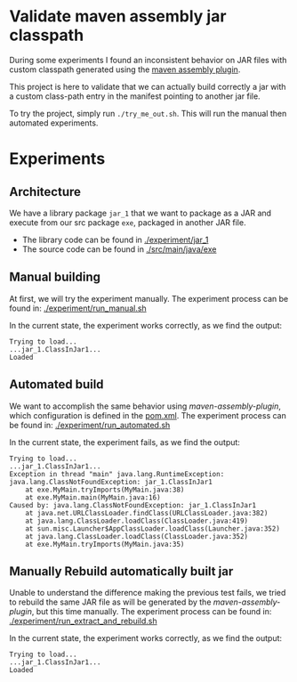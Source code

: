 # Validate maven assembly jar classpath

During some experiments I found an inconsistent behavior on JAR files with custom classpath
generated using the [maven assembly plugin](https://maven.apache.org/plugins/maven-assembly-plugin/).

This project is here to validate that we can actually build correctly a jar with a custom class-path
entry in the manifest pointing to another jar file.

To try the project, simply run `./try_me_out.sh`. This will run the manual then automated experiments.


# Experiments

## Architecture

We have a library package `jar_1` that we want to package as a JAR and
execute from our src package `exe`, packaged in another JAR file.

- The library code can be found in [./experiment/jar_1](./experiment/jar_1)
- The source code can be found in [./src/main/java/exe](./src/main/java/exe)   

## Manual building

At first, we will try the experiment manually. 
The experiment process can be found in: [./experiment/run_manual.sh](./experiment/run_manual.sh)

In the current state, the experiment works correctly, as we find the output:
```
Trying to load...
...jar_1.ClassInJar1...
Loaded
```

## Automated build

We want to accomplish the same behavior using _maven-assembly-plugin_, which configuration is defined in the [pom.xml](./pom.xml).
The experiment process can be found in: [./experiment/run_automated.sh](./experiment/run_automated.sh)


In the current state, the experiment fails, as we find the output:
```
Trying to load...
...jar_1.ClassInJar1...
Exception in thread "main" java.lang.RuntimeException: java.lang.ClassNotFoundException: jar_1.ClassInJar1
	at exe.MyMain.tryImports(MyMain.java:38)
	at exe.MyMain.main(MyMain.java:16)
Caused by: java.lang.ClassNotFoundException: jar_1.ClassInJar1
	at java.net.URLClassLoader.findClass(URLClassLoader.java:382)
	at java.lang.ClassLoader.loadClass(ClassLoader.java:419)
	at sun.misc.Launcher$AppClassLoader.loadClass(Launcher.java:352)
	at java.lang.ClassLoader.loadClass(ClassLoader.java:352)
	at exe.MyMain.tryImports(MyMain.java:35)
```

## Manually Rebuild automatically built jar

Unable to understand the difference making the previous test fails, we tried to rebuild the same JAR file 
as will be generated by the _maven-assembly-plugin_, but this time manually.
The experiment process can be found in: [./experiment/run_extract_and_rebuild.sh](./experiment/run_extract_and_rebuild.sh)

In the current state, the experiment works correctly, as we find the output:
```
Trying to load...
...jar_1.ClassInJar1...
Loaded
```
